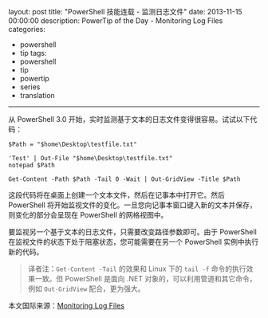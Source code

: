 ﻿layout: post
title: "PowerShell 技能连载 - 监测日志文件"
date: 2013-11-15 00:00:00
description: PowerTip of the Day - Monitoring Log Files
categories:
- powershell
- tip
tags:
- powershell
- tip
- powertip
- series
- translation
---
从 PowerShell 3.0 开始，实时监测基于文本的日志文件变得很容易。试试以下代码：

	$Path = "$home\Desktop\testfile.txt"
	
	'Test' | Out-File "$home\Desktop\testfile.txt"
	notepad $Path
	
	Get-Content -Path $Path -Tail 0 -Wait | Out-GridView -Title $Path

这段代码将在桌面上创建一个文本文件，然后在记事本中打开它。然后 PowerShell 将开始监视文件的变化。一旦您向记事本窗口键入新的文本并保存，则变化的部分会呈现在 PowerShell 的网格视图中。 

要监视另一个基于文本的日志文件，只需要改变路径参数即可。由于 PowerShell 在监视文件的状态下处于阻塞状态，您可能需要在另一个 PowerShell 实例中执行新的代码。

> 译者注：`Get-Content -Tail` 的效果和 Linux 下的 `tail -f` 命令的执行效果一致。但 PowerShell 是面向 .NET 对象的，可以利用管道和其它命令，例如 `Out-GridView` 配合，更为强大。

<!--more-->
本文国际来源：[Monitoring Log Files](http://community.idera.com/powershell/powertips/b/tips/posts/monitoring-log-files)
